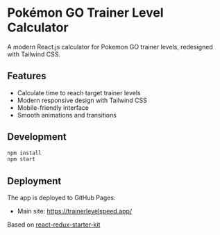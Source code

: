 # Pokémon GO Trainer Level Calculator

A modern React.js calculator for Pokemon GO trainer levels, redesigned with Tailwind CSS.

## Features

- Calculate time to reach target trainer levels
- Modern responsive design with Tailwind CSS
- Mobile-friendly interface
- Smooth animations and transitions

## Development

```bash
npm install
npm start
```

## Deployment

The app is deployed to GitHub Pages:
- Main site: https://trainerlevelspeed.app/

Based on [react-redux-starter-kit](https://github.com/cloudmu/react-redux-starter-kit)
